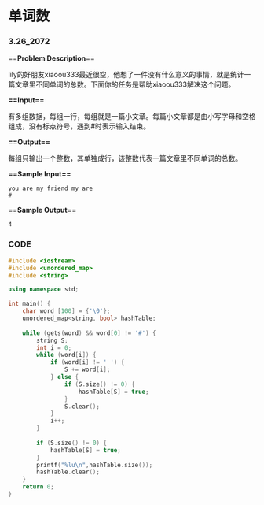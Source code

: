 # 单词数

### 3.26_2072

==**Problem Description**==

lily的好朋友xiaoou333最近很空，他想了一件没有什么意义的事情，就是统计一篇文章里不同单词的总数。下面你的任务是帮助xiaoou333解决这个问题。

**==Input==**

有多组数据，每组一行，每组就是一篇小文章。每篇小文章都是由小写字母和空格组成，没有标点符号，遇到#时表示输入结束。

**==Output==**

每组只输出一个整数，其单独成行，该整数代表一篇文章里不同单词的总数。

**==Sample Input==**

```
you are my friend my are
#
```

==**Sample Output**==

```
4
```



### CODE

```cpp
#include <iostream>
#include <unordered_map>
#include <string>

using namespace std;

int main() {
    char word [100] = {'\0'};
    unordered_map<string, bool> hashTable;
    
    while (gets(word) && word[0] != '#') {
        string S;
        int i = 0;
        while (word[i]) {
            if (word[i] != ' ') {
                S += word[i];
            } else {
                if (S.size() != 0) {
                    hashTable[S] = true;
                }
                S.clear();
            }
            i++;
        }
        
        if (S.size() != 0) {
            hashTable[S] = true;
        }
        printf("%lu\n",hashTable.size());
        hashTable.clear();
    }
    return 0;
}
```

